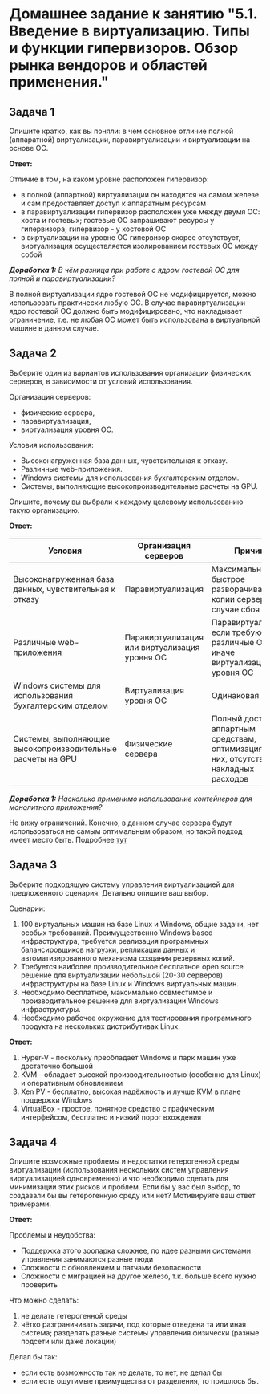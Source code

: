 
# Домашнее задание к занятию "5.1. Введение в виртуализацию. Типы и функции гипервизоров. Обзор рынка вендоров и областей применения."

## Задача 1

Опишите кратко, как вы поняли: в чем основное отличие полной (аппаратной) виртуализации, паравиртуализации и виртуализации на основе ОС.

**Ответ:**

Отличие в том, на каком уровне расположен гипервизор:
- в полной (аппартной) виртуализации он находится на самом железе и сам предоставляет доступ к аппаратным ресурсам
- в паравиртуализации гипервизор расположен уже между двумя ОС: хоста и гостевых; гостевые ОС запрашивают ресурсы у гипервизора, гипервизор - у хостовой ОС
- в виртуализации на уровне ОС гипервизор скорее отсутствует, виртуализация осуществляется изолированием гостевых ОС между собой

***Доработка 1:** В чём разница при работе с ядром гостевой ОС для полной и паравиртуализации?*

В полной виртуализации ядро гостевой ОС не модифицируется, можно использовать практически любую ОС. В случае паравиртуализации ядро гостевой ОС должно быть модифицировано, что накладывает ограничение, т.е. не любая ОС может быть использована в виртуальной машине в данном случае.

## Задача 2

Выберите один из вариантов использования организации физических серверов, в зависимости от условий использования.

Организация серверов:
- физические сервера,
- паравиртуализация,
- виртуализация уровня ОС.

Условия использования:
- Высоконагруженная база данных, чувствительная к отказу.
- Различные web-приложения.
- Windows системы для использования бухгалтерским отделом.
- Системы, выполняющие высокопроизводительные расчеты на GPU.

Опишите, почему вы выбрали к каждому целевому использованию такую организацию.

**Ответ:**

| Условия | Организация серверов | Причина |
| ------------- | ------------- | ------------- |
| Высоконагруженная база данных, чувствительная к отказу | Паравиртуализация | Максимально быстрое разворачивание копии сервера в случае сбоя |
| Различные web-приложения | Паравиртуализация или виртуализация уровня ОС | Паравиртуализация, если требуются различные ОС, иначе виртуализация уровня ОС |
| Windows системы для использования бухгалтерским отделом  | Виртуализация уровня ОС | Одинаковая ОС |
| Системы, выполняющие высокопроизводительные расчеты на GPU | Физические сервера | Полный доступ к аппартным средствам, оптимизация под них, отсутствие накладных расходов |

***Доработка 1:** Насколько применимо использование контейнеров для монолитного приложения?*

Не вижу ограничений. Конечно, в данном случае сервера будут использоваться не самым оптимальным образом, но такой подход имеет место быть. Подробнее [тут](https://docs.microsoft.com/ru-ru/dotnet/architecture/microservices/architect-microservice-container-applications/containerize-monolithic-applications)

## Задача 3

Выберите подходящую систему управления виртуализацией для предложенного сценария. Детально опишите ваш выбор.

Сценарии:

1. 100 виртуальных машин на базе Linux и Windows, общие задачи, нет особых требований. Преимущественно Windows based инфраструктура, требуется реализация программных балансировщиков нагрузки, репликации данных и автоматизированного механизма создания резервных копий.
2. Требуется наиболее производительное бесплатное open source решение для виртуализации небольшой (20-30 серверов) инфраструктуры на базе Linux и Windows виртуальных машин.
3. Необходимо бесплатное, максимально совместимое и производительное решение для виртуализации Windows инфраструктуры.
4. Необходимо рабочее окружение для тестирования программного продукта на нескольких дистрибутивах Linux.

**Ответ:**

1. Hyper-V - поскольку преобладает Windows и парк машин уже достаточно большой
2. KVM - обладает высокой производительностью (особенно для Linux) и оперативным обновлением
3. Xen PV - бесплатно, высокая надёжность и лучше KVM в плане поддержки Windows
4. VirtualBox - простое, понятное средство с графическим интерфейсом, бесплатно и низкий порог вхождения

## Задача 4

Опишите возможные проблемы и недостатки гетерогенной среды виртуализации (использования нескольких систем управления виртуализацией одновременно) и что необходимо сделать для минимизации этих рисков и проблем. Если бы у вас был выбор, то создавали бы вы гетерогенную среду или нет? Мотивируйте ваш ответ примерами.

**Ответ:**

Проблемы и неудобства:
- Поддержка этого зоопарка сложнее, по идее разными системами управления занимаются разные люди
- Сложности с обновлением и патчами безопасности 
- Сложности с миграцией на другое железо, т.к. больше всего нужно проверить

Что можно сделать: 
1. не делать гетерогенной среды
2. чётко разграничивать задачи, под которые отведена та или иная система; разделять разные системы управления физически (разные подсети или даже локации) 

Делал бы так: 
- если есть возможность так не делать, то нет, не делал бы
- если есть ощутимые преимущества от разделения, то пришлось бы.


